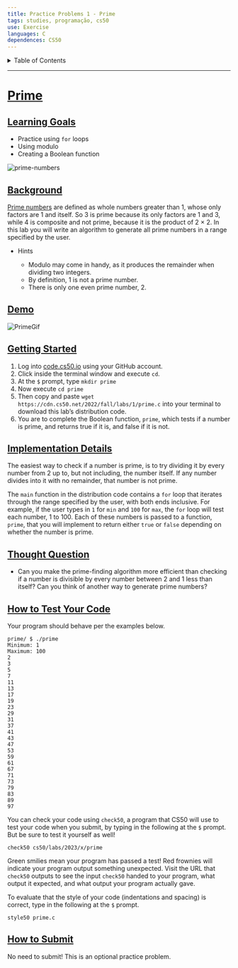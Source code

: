 ```yaml
---
title: Practice Problems 1 - Prime
tags: studies, programação, cs50
use: Exercise
languages: C
dependences: CS50
---
```


<details> <summary>Table of Contents</summary>

- [Prime](#prime)
  - [Learning Goals](#learning-goals)
  - [Background](#background)
  - [Demo](#demo)
  - [Getting Started](#getting-started)
  - [Implementation Details](#implementation-details)
  - [Thought Question](#thought-question)
  - [How to Test Your Code](#how-to-test-your-code)
  - [How to Submit](#how-to-submit)

</details>

---

# [Prime](https://cs50.harvard.edu/x/2023/problems/1/prime//#prime)

## [Learning Goals](https://cs50.harvard.edu/x/2023/problems/1/prime//#learning-goals)

-   Practice using `for` loops
-   Using modulo
-   Creating a Boolean function

![prime-numbers](https://cs50.harvard.edu/x/2023/problems/1/prime//prime-numbers.jpg)

## [Background](https://cs50.harvard.edu/x/2023/problems/1/prime//#background)

[Prime numbers](https://en.wikipedia.org/wiki/Prime_number) are defined as whole numbers greater than 1, whose only factors are 1 and itself. So 3 is prime because its only factors are 1 and 3, while 4 is composite and not prime, because it is the product of 2 × 2. In this lab you will write an algorithm to generate all prime numbers in a range specified by the user.

-   Hints
    
    -   Modulo may come in handy, as it produces the remainder when dividing two integers.
    -   By definition, 1 is not a prime number.
    -   There is only one even prime number, 2.
    

## [Demo](https://cs50.harvard.edu/x/2023/problems/1/prime//#demo)

![PrimeGif](https://cs50.harvard.edu/x/2023/problems/1/prime//primeDemo.gif)

## [Getting Started](https://cs50.harvard.edu/x/2023/problems/1/prime//#getting-started)

1.  Log into [code.cs50.io](https://code.cs50.io/) using your GitHub account.
2.  Click inside the terminal window and execute `cd`.
3.  At the `$` prompt, type `mkdir prime`
4.  Now execute `cd prime`
5.  Then copy and paste `wget https://cdn.cs50.net/2022/fall/labs/1/prime.c` into your terminal to download this lab’s distribution code.
6.  You are to complete the Boolean function, `prime`, which tests if a number is prime, and returns true if it is, and false if it is not.

## [Implementation Details](https://cs50.harvard.edu/x/2023/problems/1/prime//#implementation-details)

The easiest way to check if a number is prime, is to try dividing it by every number from 2 up to, but not including, the number itself. If any number divides into it with no remainder, that number is not prime.

The `main` function in the distribution code contains a `for` loop that iterates through the range specified by the user, with both ends inclusive. For example, if the user types in `1` for `min` and `100` for `max`, the `for` loop will test each number, 1 to 100. Each of these numbers is passed to a function, `prime`, that you will implement to return either `true` or `false` depending on whether the number is prime.

## [Thought Question](https://cs50.harvard.edu/x/2023/problems/1/prime//#thought-question)

-   Can you make the prime-finding algorithm more efficient than checking if a number is divisible by every number between 2 and 1 less than itself? Can you think of another way to generate prime numbers?

## [How to Test Your Code](https://cs50.harvard.edu/x/2023/problems/1/prime//#how-to-test-your-code)

Your program should behave per the examples below.

```
prime/ $ ./prime
Minimum: 1
Maximum: 100
2
3
5
7
11
13
17
19
23
29
31
37
41
43
47
53
59
61
67
71
73
79
83
89
97
```

You can check your code using `check50`, a program that CS50 will use to test your code when you submit, by typing in the following at the `$` prompt. But be sure to test it yourself as well!

```
check50 cs50/labs/2023/x/prime
```

Green smilies mean your program has passed a test! Red frownies will indicate your program output something unexpected. Visit the URL that `check50` outputs to see the input `check50` handed to your program, what output it expected, and what output your program actually gave.

To evaluate that the style of your code (indentations and spacing) is correct, type in the following at the `$` prompt.

```
style50 prime.c
```

## [How to Submit](https://cs50.harvard.edu/x/2023/problems/1/prime//#how-to-submit)

No need to submit! This is an optional practice problem.